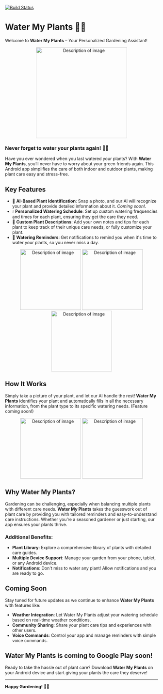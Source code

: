 [![Build Status](https://app.bitrise.io/app/78d394be-8310-47be-b9d7-e29d2379ce2d/status.svg?token=QU9GsRJeahGrx8bePgHwfg&branch=develop)](https://app.bitrise.io/app/78d394be-8310-47be-b9d7-e29d2379ce2d)

# Water My Plants 🌿📱

Welcome to **Water My Plants** – Your Personalized Gardening Assistant! 

<p align="center">
  <img src="https://github.com/user-attachments/assets/8d2e5178-0216-4d48-b616-22af3f388cc0" alt="Description of image" width="300"/>
</p>

### Never forget to water your plants again! 🌺💧

Have you ever wondered when you last watered your plants? With **Water My Plants**, you’ll never have to worry about your green friends again. This Android app simplifies the care of both indoor and outdoor plants, making plant care easy and stress-free.

## Key Features

- 🌱 **AI-Based Plant Identification**: Snap a photo, and our AI will recognize your plant and provide detailed information about it. _Coming soon!_.
- 💧 **Personalized Watering Schedule**: Set up custom watering frequencies and times for each plant, ensuring they get the care they need.
- 📝 **Custom Plant Descriptions**: Add your own notes and tips for each plant to keep track of their unique care needs, or fully customize your plant.
- 🔔 **Watering Reminders**: Get notifications to remind you when it's time to water your plants, so you never miss a day.

<p align="center">
    <img src="https://github.com/user-attachments/assets/1f604480-7ac8-43ef-a2c0-afea929511e1" alt="Description of image" width="200"/>
    <img src="https://github.com/user-attachments/assets/b260128a-a488-4d48-979f-c78d344cc51b" alt="Description of image" width="200"/>
    <img src="https://github.com/user-attachments/assets/3d45a01a-a28d-4687-93fe-6689b00bcace" alt="Description of image" width="200"/>
</p>

## How It Works

Simply take a picture of your plant, and let our AI handle the rest! **Water My Plants** identifies your plant and automatically fills in all the necessary information, from the plant type to its specific watering needs. (Feature coming soon!)

<p align="center">
  <img src="https://github.com/user-attachments/assets/6ed37d6b-de74-4972-8b39-21031cce0635" alt="Description of image" width="200"/>
    <img src="https://github.com/user-attachments/assets/285b32c6-7e24-4f2f-97c8-5827bd4b7d46" alt="Description of image" width="200"/>
</p>

## Why Water My Plants?

Gardening can be challenging, especially when balancing multiple plants with different care needs. **Water My Plants** takes the guesswork out of plant care by providing you with tailored reminders and easy-to-understand care instructions. Whether you’re a seasoned gardener or just starting, our app ensures your plants thrive.

### Additional Benefits:

- **Plant Library**: Explore a comprehensive library of plants with detailed care guides.
- **Multiple Device Support**: Manage your garden from your phone, tablet, or any Android device.
- **Notifications**: Don't miss to water any plant! Allow notifications and you are ready to go.

## Coming Soon

Stay tuned for future updates as we continue to enhance **Water My Plants** with features like:

- **Weather Integration**: Let Water My Plants adjust your watering schedule based on real-time weather conditions.
- **Community Sharing**: Share your plant care tips and experiences with other users.
- **Voice Commands**: Control your app and manage reminders with simple voice commands.

## Water My Plants is coming to Google Play soon!

Ready to take the hassle out of plant care? Download **Water My Plants** on your Android device and start giving your plants the care they deserve!

---

**Happy Gardening!** 🌿📲
